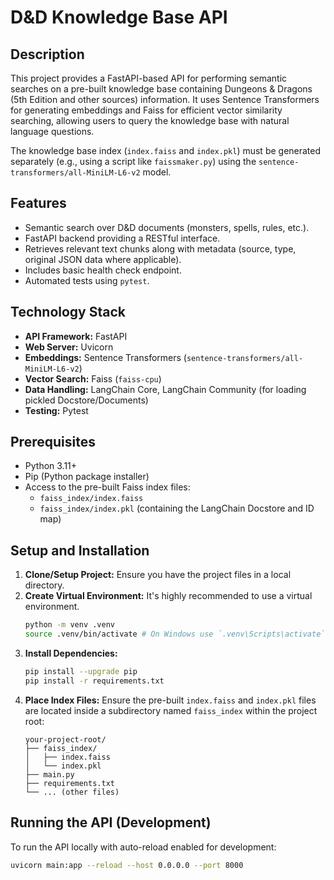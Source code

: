# D&D Knowledge Base API

## Description

This project provides a FastAPI-based API for performing semantic searches on a pre-built knowledge base containing Dungeons & Dragons (5th Edition and other sources) information. It uses Sentence Transformers for generating embeddings and Faiss for efficient vector similarity searching, allowing users to query the knowledge base with natural language questions.

The knowledge base index (`index.faiss` and `index.pkl`) must be generated separately (e.g., using a script like `faissmaker.py`) using the `sentence-transformers/all-MiniLM-L6-v2` model.

## Features

* Semantic search over D&D documents (monsters, spells, rules, etc.).
* FastAPI backend providing a RESTful interface.
* Retrieves relevant text chunks along with metadata (source, type, original JSON data where applicable).
* Includes basic health check endpoint.
* Automated tests using `pytest`.

## Technology Stack

* **API Framework:** FastAPI
* **Web Server:** Uvicorn
* **Embeddings:** Sentence Transformers (`sentence-transformers/all-MiniLM-L6-v2`)
* **Vector Search:** Faiss (`faiss-cpu`)
* **Data Handling:** LangChain Core, LangChain Community (for loading pickled Docstore/Documents)
* **Testing:** Pytest

## Prerequisites

* Python 3.11+
* Pip (Python package installer)
* Access to the pre-built Faiss index files:
    * `faiss_index/index.faiss`
    * `faiss_index/index.pkl` (containing the LangChain Docstore and ID map)

## Setup and Installation

1.  **Clone/Setup Project:** Ensure you have the project files in a local directory.
2.  **Create Virtual Environment:** It's highly recommended to use a virtual environment.
    ```bash
    python -m venv .venv
    source .venv/bin/activate # On Windows use `.venv\Scripts\activate`
    ```
3.  **Install Dependencies:**
    ```bash
    pip install --upgrade pip
    pip install -r requirements.txt
    ```
4.  **Place Index Files:** Ensure the pre-built `index.faiss` and `index.pkl` files are located inside a subdirectory named `faiss_index` within the project root:
    ```
    your-project-root/
    ├── faiss_index/
    │   ├── index.faiss
    │   └── index.pkl
    ├── main.py
    ├── requirements.txt
    └── ... (other files)
    ```

## Running the API (Development)

To run the API locally with auto-reload enabled for development:

```bash
uvicorn main:app --reload --host 0.0.0.0 --port 8000
```
